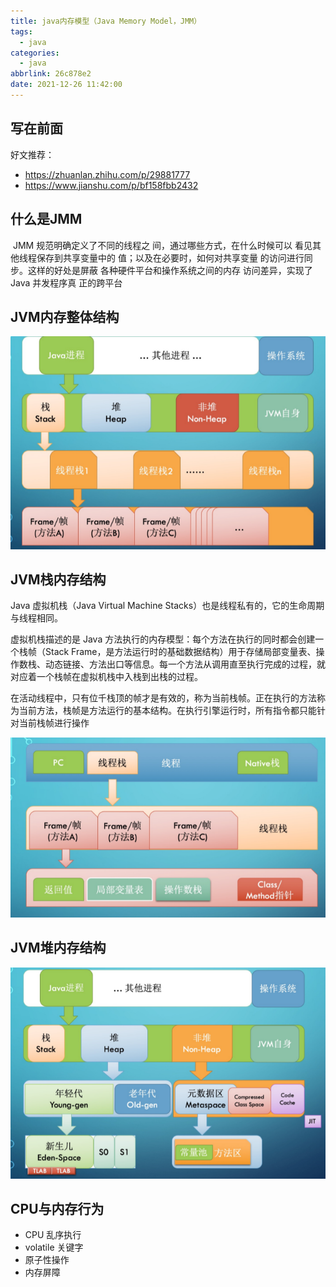```yaml
---
title: java内存模型（Java Memory Model，JMM）
tags:
  - java
categories:
  - java
abbrlink: 26c878e2
date: 2021-12-26 11:42:00
---
```


## 写在前面

好文推荐：

* https://zhuanlan.zhihu.com/p/29881777
* https://www.jianshu.com/p/bf158fbb2432

## 什么是JMM

​		JMM 规范明确定义了不同的线程之 间，通过哪些方式，在什么时候可以 看见其他线程保存到共享变量中的 值；以及在必要时，如何对共享变量 的访问进行同步。这样的好处是屏蔽 各种硬件平台和操作系统之间的内存 访问差异，实现了 Java 并发程序真 正的跨平台

## JVM内存整体结构

![image-20211226215311353](./img/jvm1.png)

## JVM栈内存结构

Java 虚拟机栈（Java Virtual Machine Stacks）也是线程私有的，它的生命周期与线程相同。

虚拟机栈描述的是 Java 方法执行的内存模型：每个方法在执行的同时都会创建一个栈帧（Stack Frame，是方法运行时的基础数据结构）用于存储局部变量表、操作数栈、动态链接、方法出口等信息。每一个方法从调用直至执行完成的过程，就对应着一个栈帧在虚拟机栈中入栈到出栈的过程。

在活动线程中，只有位千栈顶的帧才是有效的，称为当前栈帧。正在执行的方法称为当前方法，栈帧是方法运行的基本结构。在执行引擎运行时，所有指令都只能针对当前栈帧进行操作

![image-20211226215446437](./img\jvm2.png)

## JVM堆内存结构

![image-20211226215559377](.\img\jvm3.png)

## CPU与内存行为

* CPU 乱序执行 
* volatile 关键字 
* 原子性操作 
* 内存屏障

